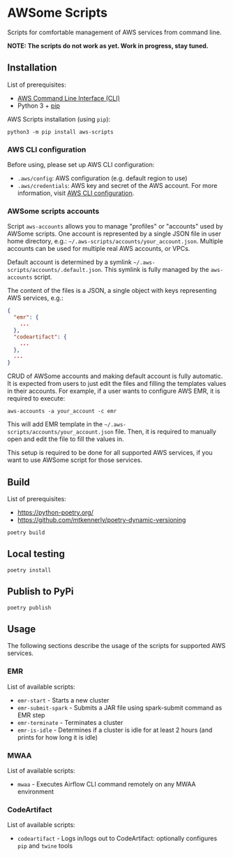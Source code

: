 # AWSome Scripts

Scripts for comfortable management of AWS services from command line.

**NOTE: The scripts do not work as yet. Work in progress, stay tuned.**

## Installation

List of prerequisites:

- [AWS Command Line Interface (CLI)][cli-install]
- Python 3 + [pip][pip]

AWS Scripts installation (using `pip`):

```
python3 -m pip install aws-scripts
```

### AWS CLI configuration

Before using, please set up AWS CLI configuration:

- `.aws/config`: AWS configuration (e.g. default region to use)
- `.aws/credentials`: AWS key and secret of the AWS account. 
  For more information, visit [AWS CLI configuration][cli-config].

### AWSome scripts accounts

Script `aws-accounts` allows you to manage "profiles" or "accounts" used by AWSome scripts.
One account is represented by a single JSON file in user home directory,
e.g.: `~/.aws-scripts/accounts/your_account.json`. Multiple accounts can be used for multiple real AWS accounts,
or VPCs.

Default account is determined by a symlink `~/.aws-scripts/accounts/.default.json`. This symlink is fully managed
by the `aws-accounts` script.

The content of the files is a JSON, a single object with keys representing AWS services, e.g.:

```json
{
  "emr": {
    ...
  },
  "codeartifact": {
    ...
  },
  ...
}
```

CRUD of AWSome accounts and making default account is fully automatic. It is expected from users to just
edit the files and filling the templates values in their accounts. For example, if a user wants to configure AWS EMR,
it is required to execute:

```
aws-accounts -a your_account -c emr
```

This will add EMR template in the `~/.aws-scripts/accounts/your_account.json` file. Then, it is required to manually
open and edit the file to fill the values in.

This setup is required to be done for all supported AWS services, if you want to use AWSome script for those
services.

## Build

List of prerequisites:

- https://python-poetry.org/
- https://github.com/mtkennerly/poetry-dynamic-versioning

```
poetry build
```

## Local testing

```
poetry install
```

## Publish to PyPi

```
poetry publish
```

## Usage

The following sections describe the usage of the scripts for supported AWS services.

### EMR

List of available scripts:

- `emr-start` - Starts a new cluster
- `emr-submit-spark` - Submits a JAR file using spark-submit command as EMR step
- `emr-terminate` - Terminates a cluster
- `emr-is-idle` - Determines if a cluster is idle for at least 2 hours (and prints for how long it is idle)

### MWAA

List of available scripts:

- `mwaa` - Executes Airflow CLI command remotely on any MWAA environment

### CodeArtifact

List of available scripts:

- `codeartifact` - Logs in/logs out to CodeArtifact: optionally configures `pip` and `twine` tools




[cli-install]: https://docs.aws.amazon.com/cli/latest/userguide/cli-chap-install.html
[cli-config]: https://docs.aws.amazon.com/cli/latest/userguide/cli-configure-files.html
[pip]: https://packaging.python.org/tutorials/installing-packages/